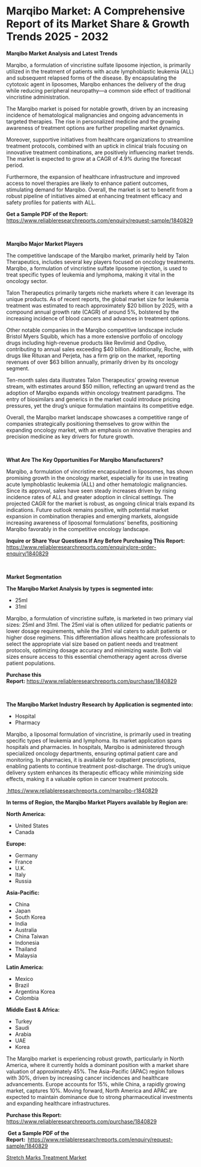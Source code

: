 <p><h1>Marqibo Market: A Comprehensive Report of its Market Share & Growth Trends 2025 - 2032</h1></p><p><strong>Marqibo Market Analysis and Latest Trends</strong></p>
<p><p>Marqibo, a formulation of vincristine sulfate liposome injection, is primarily utilized in the treatment of patients with acute lymphoblastic leukemia (ALL) and subsequent relapsed forms of the disease. By encapsulating the cytotoxic agent in liposomes, Marqibo enhances the delivery of the drug while reducing peripheral neuropathy—a common side effect of traditional vincristine administration. </p><p>The Marqibo market is poised for notable growth, driven by an increasing incidence of hematological malignancies and ongoing advancements in targeted therapies. The rise in personalized medicine and the growing awareness of treatment options are further propelling market dynamics. </p><p>Moreover, supportive initiatives from healthcare organizations to streamline treatment protocols, combined with an uptick in clinical trials focusing on innovative treatment combinations, are positively influencing market trends. The market is expected to grow at a CAGR of 4.9% during the forecast period. </p><p>Furthermore, the expansion of healthcare infrastructure and improved access to novel therapies are likely to enhance patient outcomes, stimulating demand for Marqibo. Overall, the market is set to benefit from a robust pipeline of initiatives aimed at enhancing treatment efficacy and safety profiles for patients with ALL.</p></p>
<p><strong>Get a Sample PDF of the Report:&nbsp;</strong> <a href="https://www.reliableresearchreports.com/enquiry/request-sample/1840829?utm_campaign=3054&utm_medium=2&utm_source=Github&utm_content=ia&utm_term=08032025&utm_id=marqibo">https://www.reliableresearchreports.com/enquiry/request-sample/1840829</a></p>
<p>&nbsp;</p>
<p><strong>Marqibo Major Market Players</strong></p>
<p><p>The competitive landscape of the Marqibo market, primarily held by Talon Therapeutics, includes several key players focused on oncology treatments. Marqibo, a formulation of vincristine sulfate liposome injection, is used to treat specific types of leukemia and lymphoma, making it vital in the oncology sector.</p><p>Talon Therapeutics primarily targets niche markets where it can leverage its unique products. As of recent reports, the global market size for leukemia treatment was estimated to reach approximately $20 billion by 2025, with a compound annual growth rate (CAGR) of around 5%, bolstered by the increasing incidence of blood cancers and advances in treatment options.</p><p>Other notable companies in the Marqibo competitive landscape include Bristol Myers Squibb, which has a more extensive portfolio of oncology drugs including high-revenue products like Revlimid and Opdivo, contributing to annual sales exceeding $40 billion. Additionally, Roche, with drugs like Rituxan and Perjeta, has a firm grip on the market, reporting revenues of over $63 billion annually, primarily driven by its oncology segment.</p><p>Ten-month sales data illustrates Talon Therapeutics’ growing revenue stream, with estimates around $50 million, reflecting an upward trend as the adoption of Marqibo expands within oncology treatment paradigms. The entry of biosimilars and generics in the market could introduce pricing pressures, yet the drug’s unique formulation maintains its competitive edge.</p><p>Overall, the Marqibo market landscape showcases a competitive range of companies strategically positioning themselves to grow within the expanding oncology market, with an emphasis on innovative therapies and precision medicine as key drivers for future growth.</p></p>
<p>&nbsp;</p>
<p><strong>What Are The Key Opportunities For Marqibo Manufacturers?</strong></p>
<p><p>Marqibo, a formulation of vincristine encapsulated in liposomes, has shown promising growth in the oncology market, especially for its use in treating acute lymphoblastic leukemia (ALL) and other hematologic malignancies. Since its approval, sales have seen steady increases driven by rising incidence rates of ALL and greater adoption in clinical settings. The projected CAGR for the market is robust, as ongoing clinical trials expand its indications. Future outlook remains positive, with potential market expansion in combination therapies and emerging markets, alongside increasing awareness of liposomal formulations’ benefits, positioning Marqibo favorably in the competitive oncology landscape.</p></p>
<p><strong>Inquire or Share Your Questions If Any Before Purchasing This Report:</strong> <a href="https://www.reliableresearchreports.com/enquiry/pre-order-enquiry/1840829?utm_campaign=3054&utm_medium=2&utm_source=Github&utm_content=ia&utm_term=08032025&utm_id=marqibo">https://www.reliableresearchreports.com/enquiry/pre-order-enquiry/1840829</a></p>
<p>&nbsp;</p>
<p><strong>Market Segmentation</strong></p>
<p><strong>The Marqibo Market Analysis by types is segmented into:</strong></p>
<p><ul><li>25ml</li><li>31ml</li></ul></p>
<p><p>Marqibo, a formulation of vincristine sulfate, is marketed in two primary vial sizes: 25ml and 31ml. The 25ml vial is often utilized for pediatric patients or lower dosage requirements, while the 31ml vial caters to adult patients or higher dose regimens. This differentiation allows healthcare professionals to select the appropriate vial size based on patient needs and treatment protocols, optimizing dosage accuracy and minimizing waste. Both vial sizes ensure access to this essential chemotherapy agent across diverse patient populations.</p></p>
<p><strong>Purchase this Report:&nbsp;</strong><a href="https://www.reliableresearchreports.com/purchase/1840829?utm_campaign=3054&utm_medium=2&utm_source=Github&utm_content=ia&utm_term=08032025&utm_id=marqibo">https://www.reliableresearchreports.com/purchase/1840829</a></p>
<p>&nbsp;</p>
<p><strong>The Marqibo Market Industry Research by Application is segmented into:</strong></p>
<p><ul><li>Hospital</li><li>Pharmacy</li></ul></p>
<p><p>Marqibo, a liposomal formulation of vincristine, is primarily used in treating specific types of leukemia and lymphoma. Its market application spans hospitals and pharmacies. In hospitals, Marqibo is administered through specialized oncology departments, ensuring optimal patient care and monitoring. In pharmacies, it is available for outpatient prescriptions, enabling patients to continue treatment post-discharge. The drug’s unique delivery system enhances its therapeutic efficacy while minimizing side effects, making it a valuable option in cancer treatment protocols.</p></p>
<p><a href="https://www.reliableresearchreports.com/marqibo-r1840829?utm_campaign=3054&utm_medium=2&utm_source=Github&utm_content=ia&utm_term=08032025&utm_id=marqibo">&nbsp;https://www.reliableresearchreports.com/marqibo-r1840829</a></p>
<p><strong>In terms of Region, the Marqibo Market Players available by Region are:</strong></p>
<p>
    <p> <strong> North America: </strong>
        <ul>
            <li>United States</li>
            <li>Canada</li>
        </ul>
        </p> 
    <p> <strong> Europe: </strong>
        <ul>
            <li>Germany</li>
            <li>France</li>
            <li>U.K.</li>
            <li>Italy</li>
            <li>Russia</li>
        </ul>
        </p> 
    <p> <strong> Asia-Pacific: </strong>
        <ul>
            <li>China</li>
            <li>Japan</li>
            <li>South Korea</li>
            <li>India</li>
            <li>Australia</li>
            <li>China Taiwan</li>
            <li>Indonesia</li>
            <li>Thailand</li>
            <li>Malaysia</li>
        </ul>
        </p> 
    <p> <strong> Latin America: </strong>
        <ul>
            <li>Mexico</li>
            <li>Brazil</li>
            <li>Argentina Korea</li>
            <li>Colombia</li>
        </ul>
        </p> 
    <p> <strong> Middle East & Africa: </strong>
        <ul>
            <li>Turkey</li>
            <li>Saudi</li>
            <li>Arabia</li>
            <li>UAE</li>
            <li>Korea</li>
        </ul>
    </p>
    </p>
<p><p>The Marqibo market is experiencing robust growth, particularly in North America, where it currently holds a dominant position with a market share valuation of approximately 45%. The Asia-Pacific (APAC) region follows with 30%, driven by increasing cancer incidences and healthcare advancements. Europe accounts for 15%, while China, a rapidly growing market, captures 10%. Moving forward, North America and APAC are expected to maintain dominance due to strong pharmaceutical investments and expanding healthcare infrastructures.</p></p>
<p><strong>Purchase this Report: </strong><a href="https://www.reliableresearchreports.com/purchase/1840829?utm_campaign=3054&utm_medium=2&utm_source=Github&utm_content=ia&utm_term=08032025&utm_id=marqibo">https://www.reliableresearchreports.com/purchase/1840829</a></p>
<p>&nbsp;<strong>Get a Sample PDF of the Report:&nbsp;&nbsp;</strong><a href="https://www.reliableresearchreports.com/enquiry/request-sample/1840829?utm_campaign=3054&utm_medium=2&utm_source=Github&utm_content=ia&utm_term=08032025&utm_id=marqibo">https://www.reliableresearchreports.com/enquiry/request-sample/1840829</a></p>
<p><strong></strong></p>
<p><p><a href="https://github.com/balapopepi/Market-Research-Report-List-1/blob/main/stretch-marks-treatment-market.md?utm_campaign=3054&utm_medium=2&utm_source=Github&utm_content=ia&utm_term=08032025&utm_id=marqibo">Stretch Marks Treatment Market</a></p></p>